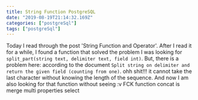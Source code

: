 ```yaml
---
title: String Function PostgreSQL
date: "2019-08-19T21:14:32.169Z"
categories: ["postgreSql"]
tags: ["postgreSql"]
---
```

Today I read through the post 'String Function and Operator'.
After I read it for a while, I found a function that solved the problem I was looking for `split_part(string text, delimiter text, field int)`. But, there is a problem here: according to the document
`Split string on delimiter and return the given field (counting from one)`. ohh shit!!!
it cannot take the last character without knowing the length of the sequence.
And now I am also looking for that function without seeing :v FCK
function concat is merge multi properties select
